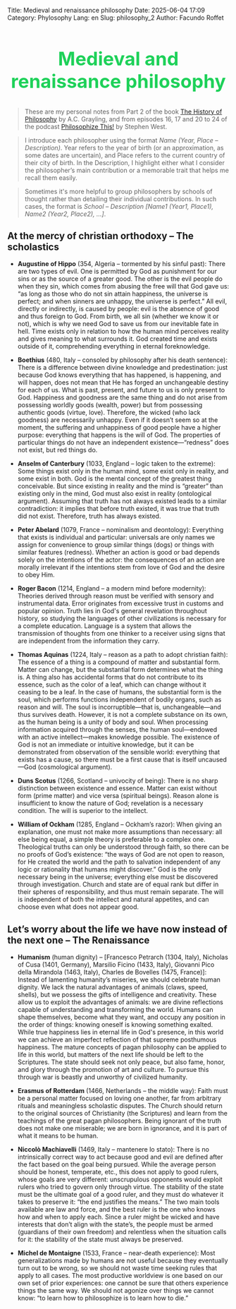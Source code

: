 Title: Medieval and renaissance philosophy
Date: 2025-06-04 17:09
Category: Phylosophy
Lang: en
Slug: philosophy_2
Author: Facundo Roffet

<!-- Hide default title -->
<style> h1.entry-title, h1.post-title, h1.title, h1:first-of-type {display: none;} </style>
<!-- Add custom title -->
<h2 style="text-align: center; font-size: 3em; color: rgba(12, 205, 76, 0.927);">Medieval and renaissance philosophy</h2>

<!---------------------------------------------------------------------------->

> These are my personal notes from Part 2 of the book [The History of Philosophy](https://www.google.com.ar/books/edition/The_History_of_Philosophy/tkvRvQEACAAJ?hl=es-419) by A.C. Grayling, and from episodes 16, 17 and 20 to 24 of the podcast [Philosophize This!](https://open.spotify.com/show/2Shpxw7dPoxRJCdfFXTWLE) by Stephen West.

> I introduce each philosopher using the format *Name (Year, Place – Description)*. Year refers to the year of birth (or an approximation, as some dates are uncertain), and Place refers to the current country of their city of birth. In the Description, I highlight either what I consider the philosopher’s main contribution or a memorable trait that helps me recall them easily.

> Sometimes it's more helpful to group philosophers by schools of thought rather than detailing their individual contributions. In such cases, the format is *School – Description [Name1 (Year1, Place1), Name2 (Year2, Place2), ...]*.

<!---------------------------------------------------------------------------->

## At the mercy of christian orthodoxy – The scholastics

* **Augustine of Hippo** (354, Algeria – tormented by his sinful past): There are two types of evil. One is permitted by God as punishment for our sins or as the source of a greater good. The other is the evil people do when they sin, which comes from abusing the free will that God gave us: “as long as those who do not sin attain happiness, the universe is perfect; and when sinners are unhappy, the universe is perfect.” All evil, directly or indirectly, is caused by people: evil is the absence of good and thus foreign to God. From birth, we all sin (whether we know it or not), which is why we need God to save us from our inevitable fate in hell. Time exists only in relation to how the human mind perceives reality and gives meaning to what surrounds it. God created time and exists outside of it, comprehending everything in eternal foreknowledge.

* **Boethius** (480, Italy – consoled by philosophy after his death sentence): There is a difference between divine knowledge and predestination: just because God knows everything that has happened, is happening, and will happen, does not mean that He has forged an unchangeable destiny for each of us. What is past, present, and future to us is only present to God. Happiness and goodness are the same thing and do not arise from possessing worldly goods (wealth, power) but from possessing authentic goods (virtue, love). Therefore, the wicked (who lack goodness) are necessarily unhappy. Even if it doesn’t seem so at the moment, the suffering and unhappiness of good people have a higher purpose: everything that happens is the will of God. The properties of particular things do not have an independent existence—“redness” does not exist, but red things do.

* **Anselm of Canterbury** (1033, England – logic taken to the extreme): Some things exist only in the human mind, some exist only in reality, and some exist in both. God is the mental concept of the greatest thing conceivable. But since existing in reality and the mind is “greater” than existing only in the mind, God must also exist in reality (ontological argument). Assuming that truth has not always existed leads to a similar contradiction: it implies that before truth existed, it was true that truth did not exist. Therefore, truth has always existed.

* **Peter Abelard** (1079, France – nominalism and deontology): Everything that exists is individual and particular: universals are only names we assign for convenience to group similar things (dogs) or things with similar features (redness). Whether an action is good or bad depends solely on the intentions of the actor: the consequences of an action are morally irrelevant if the intentions stem from love of God and the desire to obey Him.

* **Roger Bacon** (1214, England – a modern mind before modernity): Theories derived through reason must be verified with sensory and instrumental data. Error originates from excessive trust in customs and popular opinion. Truth lies in God's general revelation throughout history, so studying the languages of other civilizations is necessary for a complete education. Language is a system that allows the transmission of thoughts from one thinker to a receiver using signs that are independent from the information they carry.

* **Thomas Aquinas** (1224, Italy – reason as a path to adopt christian faith): The essence of a thing is a compound of matter and substantial form. Matter can change, but the substantial form determines what the thing is. A thing also has accidental forms that do not contribute to its essence, such as the color of a leaf, which can change without it ceasing to be a leaf. In the case of humans, the substantial form is the soul, which performs functions independent of bodily organs, such as reason and will. The soul is incorruptible—that is, unchangeable—and thus survives death. However, it is not a complete substance on its own, as the human being is a unity of body and soul. When processing information acquired through the senses, the human soul—endowed with an active intellect—makes knowledge possible. The existence of God is not an immediate or intuitive knowledge, but it can be demonstrated from observation of the sensible world: everything that exists has a cause, so there must be a first cause that is itself uncaused—God (cosmological argument).

* **Duns Scotus** (1266, Scotland – univocity of being): There is no sharp distinction between existence and essence. Matter can exist without form (prime matter) and vice versa (spiritual beings). Reason alone is insufficient to know the nature of God; revelation is a necessary condition. The will is superior to the intellect.

* **William of Ockham** (1285, England – Ockham’s razor): When giving an explanation, one must not make more assumptions than necessary: all else being equal, a simple theory is preferable to a complex one. Theological truths can only be understood through faith, so there can be no proofs of God’s existence: “the ways of God are not open to reason, for He created the world and the path to salvation independent of any logic or rationality that humans might discover.” God is the only necessary being in the universe; everything else must be discovered through investigation. Church and state are of equal rank but differ in their spheres of responsibility, and thus must remain separate. The will is independent of both the intellect and natural appetites, and can choose even what does not appear good.

<!---------------------------------------------------------------------------->

## Let’s worry about the life we have now instead of the next one – The Renaissance

* **Humanism** (human dignity) – [Francesco Petrarch (1304, Italy), Nicholas of Cusa (1401, Germany), Marsilio Ficino (1433, Italy), Giovanni Pico della Mirandola (1463, Italy), Charles de Bovelles (1475, France)]: Instead of lamenting humanity’s miseries, we should celebrate human dignity. We lack the natural advantages of animals (claws, speed, shells), but we possess the gifts of intelligence and creativity. These allow us to exploit the advantages of animals: we are divine reflections capable of understanding and transforming the world. Humans can shape themselves, become what they want, and occupy any position in the order of things: knowing oneself is knowing something exalted. While true happiness lies in eternal life in God's presence, in this world we can achieve an imperfect reflection of that supreme posthumous happiness. The mature concepts of pagan philosophy can be applied to life in this world, but matters of the next life should be left to the Scriptures. The state should seek not only peace, but also fame, honor, and glory through the promotion of art and culture. To pursue this through war is beastly and unworthy of civilized humanity.

* **Erasmus of Rotterdam** (1466, Netherlands – the middle way): Faith must be a personal matter focused on loving one another, far from arbitrary rituals and meaningless scholastic disputes. The Church should return to the original sources of Christianity (the Scriptures) and learn from the teachings of the great pagan philosophers. Being ignorant of the truth does not make one miserable; we are born in ignorance, and it is part of what it means to be human.

* **Niccolò Machiavelli** (1469, Italy – mantenere lo stato): There is no intrinsically correct way to act because good and evil are defined after the fact based on the goal being pursued. While the average person should be honest, temperate, etc., this does not apply to good rulers, whose goals are very different: unscrupulous opponents would exploit rulers who tried to govern only through virtue. The stability of the state must be the ultimate goal of a good ruler, and they must do whatever it takes to preserve it: “the end justifies the means.” The two main tools available are law and force, and the best ruler is the one who knows how and when to apply each. Since a ruler might be wicked and have interests that don’t align with the state’s, the people must be armed (guardians of their own freedom) and relentless when the situation calls for it: the stability of the state must always be preserved.

* **Michel de Montaigne** (1533, France – near-death experience): Most generalizations made by humans are not useful because they eventually turn out to be wrong, so we should not waste time seeking rules that apply to all cases. The most productive worldview is one based on our own set of prior experiences: one cannot be sure that others experience things the same way. We should not agonize over things we cannot know: “to learn how to philosophize is to learn how to die.”